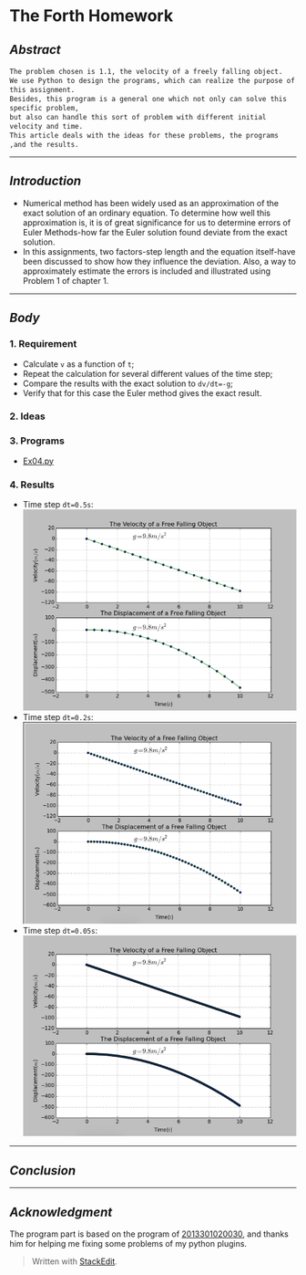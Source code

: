 
# **The Forth Homework**



## *Abstract*
    The problem chosen is 1.1, the velocity of a freely falling object. 
    We use Python to design the programs, which can realize the purpose of this assignment. 
    Besides, this program is a general one which not only can solve this specific problem, 
    but also can handle this sort of problem with different initial velocity and time.
    This article deals with the ideas for these problems, the programs ,and the results.

---

## *Introduction*
 - Numerical method has been widely used as an approximation of the exact solution of an ordinary equation. To determine how well this approximation is, it is of great significance for us to determine errors of Euler Methods-how far the Euler solution found deviate from the exact solution. 
 - In this assignments, two factors-step length and the equation itself-have been discussed to show how they influence the deviation. Also, a way to approximately estimate the errors is included and illustrated using Problem 1 of chapter 1.

---

## *Body*
### 1. Requirement
 - Calculate `v` as a function of `t`;
 - Repeat the calculation for several different values of the time step;
 - Compare the results with the exact solution to `dv/dt=-g`;
 - Verify that for this case the Euler method gives the exact result.


### 2. Ideas
 


### 3. Programs
 - [Ex04.py](https://github.com/2013301020135/computationalphysics_N2013301020135/blob/master/Chapter-1/Exercise-4/Ex04.py)


### 4. Results
 - Time step `dt=0.5s`:
 ![Ex4-1.png](https://raw.githubusercontent.com/2013301020135/computationalphysics_N2013301020135/master/Chapter-1/Exercise-4/Ex4-1.png)
 - Time step `dt=0.2s`:
 ![Ex4-2.png](https://raw.githubusercontent.com/2013301020135/computationalphysics_N2013301020135/master/Chapter-1/Exercise-4/Ex4-2.png)
 - Time step `dt=0.05s`:
 ![Ex4-3.png](https://raw.githubusercontent.com/2013301020135/computationalphysics_N2013301020135/master/Chapter-1/Exercise-4/Ex4-3.png)


---

## *Conclusion*


---

## *Acknowledgment*
   The program part is based on the program of [2013301020030](https://github.com/ZeganS/computationalphysics_N2013301020030/blob/master/Chapter1/ex1.py), and thanks him for helping me fixing some problems of my python plugins.


> Written with [StackEdit](https://stackedit.io/).
